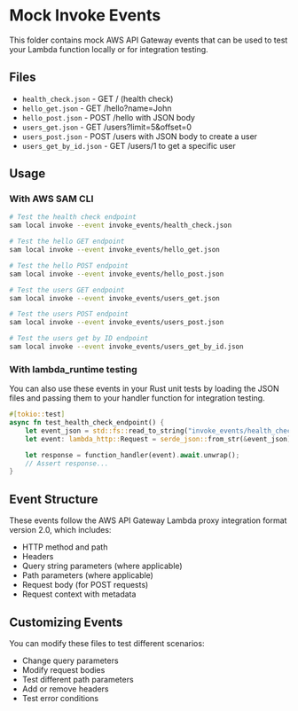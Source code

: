 # Mock Invoke Events

This folder contains mock AWS API Gateway events that can be used to test your Lambda function locally or for integration testing.

## Files

- `health_check.json` - GET / (health check)
- `hello_get.json` - GET /hello?name=John
- `hello_post.json` - POST /hello with JSON body
- `users_get.json` - GET /users?limit=5&offset=0
- `users_post.json` - POST /users with JSON body to create a user
- `users_get_by_id.json` - GET /users/1 to get a specific user

## Usage

### With AWS SAM CLI

```bash
# Test the health check endpoint
sam local invoke --event invoke_events/health_check.json

# Test the hello GET endpoint
sam local invoke --event invoke_events/hello_get.json

# Test the hello POST endpoint
sam local invoke --event invoke_events/hello_post.json

# Test the users GET endpoint
sam local invoke --event invoke_events/users_get.json

# Test the users POST endpoint
sam local invoke --event invoke_events/users_post.json

# Test the users get by ID endpoint
sam local invoke --event invoke_events/users_get_by_id.json
```

### With lambda_runtime testing

You can also use these events in your Rust unit tests by loading the JSON files and passing them to your handler function for integration testing.

```rust
#[tokio::test]
async fn test_health_check_endpoint() {
    let event_json = std::fs::read_to_string("invoke_events/health_check.json").unwrap();
    let event: lambda_http::Request = serde_json::from_str(&event_json).unwrap();

    let response = function_handler(event).await.unwrap();
    // Assert response...
}
```

## Event Structure

These events follow the AWS API Gateway Lambda proxy integration format version 2.0, which includes:

- HTTP method and path
- Headers
- Query string parameters (where applicable)
- Path parameters (where applicable)
- Request body (for POST requests)
- Request context with metadata

## Customizing Events

You can modify these files to test different scenarios:

- Change query parameters
- Modify request bodies
- Test different path parameters
- Add or remove headers
- Test error conditions
